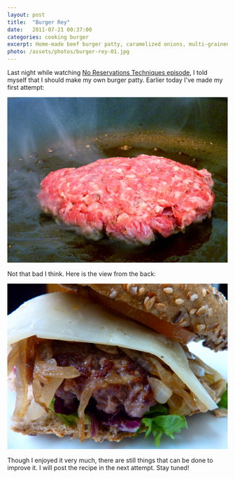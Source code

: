 ```yaml
---
layout: post
title:  "Burger Rey"
date:   2011-07-21 00:37:00
categories: cooking burger
excerpt: Home-made beef burger patty, caramelized onions, multi-grained bun, and fresh greens
photo: /assets/photos/burger-rey-01.jpg
---
```


Last night while watching [No Reservations Techniques episode][1], I told myself that I should make my own burger patty. Earlier today I've made my first attempt:

![Grilling patty to char](/assets/photos/burger-rey-patty.jpg)

Not that bad I think. Here is the view from the back:

![Burger Rey, backview](/assets/photos/burger-rey-02.jpg)

Though I enjoyed it very much, there are still things that can be done to improve it. I will post the recipe in the next attempt. Stay tuned!

[1]:http://www.travelchannel.com/TV_Shows/Anthony_Bourdain/Photos/Slideshow_Techniques_Journal?fbid=null

